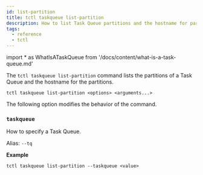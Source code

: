 ```yaml
---
id: list-partition
title: tctl taskqueue list-partition
description: How to list Task Queue partitions and the hostname for partitions using tctl.
tags:
  - reference
  - tctl
---
```


<!-- prettier-ignore -->
import * as WhatIsATaskQueue from '/docs/content/what-is-a-task-queue.md'

The `tctl taskqueue list-partition` command lists the partitions of a <preview page={WhatIsATaskQueue}>Task Queue</preview> and the hostname for the partitions.

`tctl taskqueue list-partition <options> <arguments...>`

The following option modifies the behavior of the command.

### `taskqueue`

How to specify a <preview page={WhatIsATaskQueue}>Task Queue</preview>.

Alias: `--tq`

**Example**

```
tctl taskqueue list-partition --taskqueue <value>
```
